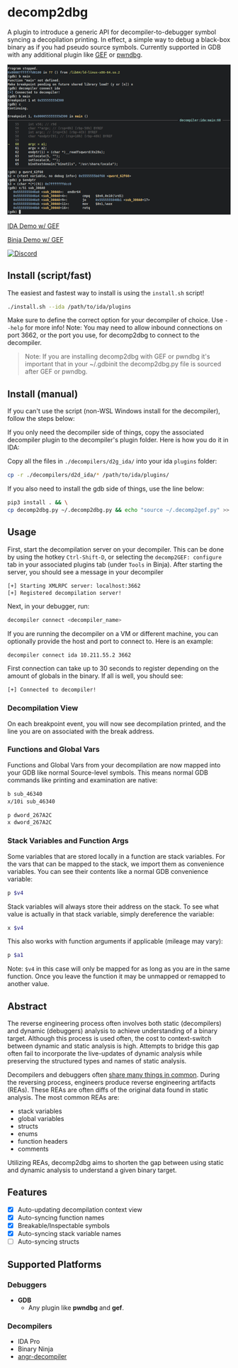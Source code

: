 # decomp2dbg
A plugin to introduce a generic API for decompiler-to-debugger symbol syncing a decopilation
printing. In effect, a simple way to debug a black-box binary as if you had pseudo source symbols.
Currently supported in GDB with any additional plugin like [GEF](https://github.com/hugsy/gef) or 
[pwndbg](https://github.com/pwndbg/pwndbg).

![decomp2dbg](./assets/decomp2dbg.png)

[IDA Demo w/ GEF](https://asciinema.org/a/442740)

[Binja Demo w/ GEF](https://t.co/M2IZd0fmi3)

[![Discord](https://img.shields.io/discord/900841083532087347?label=Discord&style=plastic)](https://discord.gg/wZSCeXnEvR)

## Install (script/fast)
The easiest and fastest way to install is using the `install.sh` script!
```bash
./install.sh --ida /path/to/ida/plugins
```

Make sure to define the correct option for your decompiler of choice. Use `--help` for more info!
Note: You may need to allow inbound connections on port 3662, or the port you use, for decomp2dbg to connect
to the decompiler. 

> Note: If you are installing decomp2dbg with GEF or pwndbg it's important that in your ~/.gdbinit the
> decomp2dbg.py file is sourced after GEF or pwndbg.

## Install (manual)
If you can't use the script (non-WSL Windows install for the decompiler), follow the steps below: 

If you only need the decompiler side of things, copy the associated decompiler plugin to the
decompiler's plugin folder. Here is how you do it in IDA:

Copy all the files in `./decompilers/d2g_ida/` into your ida `plugins` folder:
```bash
cp -r ./decompilers/d2d_ida/* /path/to/ida/plugins/
```

If you also need to install the gdb side of things, use the line below: 
```bash
pip3 install . && \
cp decomp2dbg.py ~/.decomp2dbg.py && echo "source ~/.decomp2gef.py" >> ~/.gdbinit
```

## Usage 
First, start the decompilation server on your decompiler. This can be done by using the hotkey `Ctrl-Shift-D`,
or selecting the `decomp2GEF: configure` tab in your associated plugins tab (under `Tools` in Binja). After starting the server, you should
see a message in your decompiler
```
[+] Starting XMLRPC server: localhost:3662
[+] Registered decompilation server!
```

Next, in your debugger, run:
```bash
decompiler connect <decompiler_name>
```

If you are running the decompiler on a VM or different machine, you can optionally provide the host and 
port to connect to. Here is an example:
```bash
decompiler connect ida 10.211.55.2 3662
```

First connection can take up to 30 seconds to register depending on the amount of globals in the binary.
If all is well, you should see:
```bash
[+] Connected to decompiler!
```

### Decompilation View
On each breakpoint event, you will now see decompilation printed, and the line you are on associated with
the break address. 

### Functions and Global Vars
Functions and Global Vars from your decompilation are now mapped into your GDB like normal Source-level 
symbols. This means normal GDB commands like printing and examination are native:
```bash
b sub_46340
x/10i sub_46340
```
```bash
p dword_267A2C 
x dword_267A2C
```

### Stack Variables and Function Args
Some variables that are stored locally in a function are stack variables. For the vars that can be mapped
to the stack, we import them as convenience variables. You can see their contents like a normal GDB convenience
variable:
```bash 
p $v4
```

Stack variables will always store their address on the stack. To see what value is actually in that stack variable,
simply dereference the variable:
```bash
x $v4
```

This also works with function arguments if applicable (mileage may vary):
```bash
p $a1
```

Note: `$v4` in this case will only be mapped for as long as you are in the same function. Once you leave the function
it may be unmapped or remapped to another value.

## Abstract
The reverse engineering process often involves both static (decompilers) and dynamic (debuggers) analysis to
achieve understanding of a binary target. Although this process is used often, the cost to context-switch between
dynamic and static analysis is high. Attempts to bridge this gap often fail to incorporate the live-updates of dynamic
analysis while preserving the structured types and names of static analysis. 

Decompilers and debuggers often [share many things in common](https://github.com/angr/binsync). During the reversing process, engineers produce reverse
engineering artifacts (REAs). These REAs are often diffs of the original data found in static analysis. The
most common REAs are:
- stack variables
- global variables
- structs
- enums
- function headers
- comments

Utilizing REAs, decomp2dbg aims to shorten the gap between using static and dynamic analysis to understand
a given binary target. 

## Features
- [X] Auto-updating decompilation context view
- [X] Auto-syncing function names
- [X] Breakable/Inspectable symbols
- [X] Auto-syncing stack variable names
- [ ] Auto-syncing structs

## Supported Platforms
### Debuggers
- **GDB**
  - Any plugin like **pwndbg** and **gef**.
### Decompilers
- IDA Pro
- Binary Ninja
- [angr-decompiler](https://github.com/angr/angr-management)
